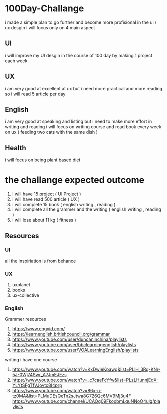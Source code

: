 # 100Day-Challange

i made a simple plan to go further and become more profisional in the ui / ux desgin 
i will focus only on 4 main aspect 

## UI

i will improve my UI desgin in the course of 100 day 
by making 1 project each week 

## UX 

i am very good at excellent at ux but i need more practical and more reading 
so i will read 5 article per day 

## English

i am very good at speaking and listing 
but i need to make more effort in writing and reading 
i will focus on writing course and read book every week on ux ( feeding two cats with the same dish )

## Health

i will focus on being plant based diet 

# the challange expected outcome 

1. i will have 15 project ( UI Project )
2. i will have read 500 article ( UX )
3. i will complete 15 book ( english writing , reading ) 
4. i will complete all the grammer and the writing ( english writing , reading ) 
5. i will lose about 11 kg ( fitness ) 

## Resources 

### UI 
all the inspiriation is from behance 

### UX 

1. uxplanet 
2. books 
3. ux-collective 

### English 

Grammer resources 

1.  https://www.engvid.com/
2. https://learnenglish.britishcouncil.org/grammar
3. https://www.youtube.com/user/duncaninchina/playlists
4. https://www.youtube.com/user/bbclearningenglish/playlists
5. https://www.youtube.com/user/VOALearningEnglish/playlists

writing
i have one course 
1. https://www.youtube.com/watch?v=KxDwieKpawg&list=PLlH_3Rg-KNr-5J-0Wj74Swr_A7JmEJEzs
2. https://www.youtube.com/watch?v=_c7caeFcYfw&list=PLzLHunnjEdX-YLYtSFgTfVJovtc8I4prp
3. https://www.youtube.com/watch?v=86x-u-tz0MA&list=PLMuDEsQeTn2sJtwa8G726Qc6MV9Mj3u4F
https://www.youtube.com/channel/UCAQg09FkoobmLquNNoO4ulg/playlists

